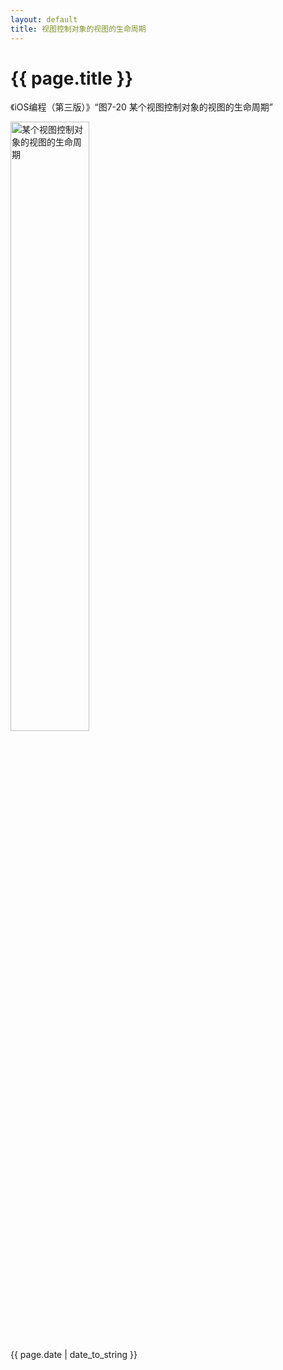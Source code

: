```yaml
---
layout: default
title: 视图控制对象的视图的生命周期
---
```


# {{ page.title }}

《iOS编程（第三版）》“图7-20 某个视图控制对象的视图的生命周期”

<img src="http://7xilqo.com1.z0.glb.clouddn.com/2015-04-15-某个视图控制对象的视图的生命周期.png" alt="某个视图控制对象的视图的生命周期" width="50%" height="50%" />

{{ page.date | date_to_string }}
